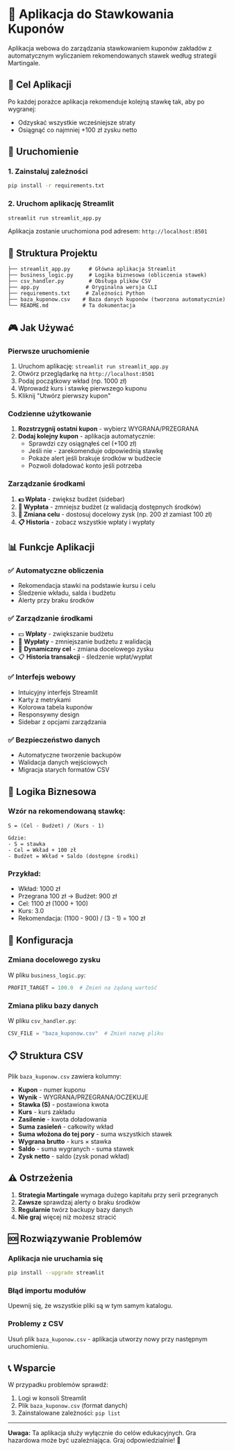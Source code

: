 # 🎰 Aplikacja do Stawkowania Kuponów

Aplikacja webowa do zarządzania stawkowaniem kuponów zakładów z automatycznym wyliczaniem rekomendowanych stawek według strategii Martingale.

## 🎯 Cel Aplikacji

Po każdej porażce aplikacja rekomenduje kolejną stawkę tak, aby po wygranej:
- Odzyskać wszystkie wcześniejsze straty
- Osiągnąć co najmniej +100 zł zysku netto

## 🚀 Uruchomienie

### 1. Zainstaluj zależności

```bash
pip install -r requirements.txt
```

### 2. Uruchom aplikację Streamlit

```bash
streamlit run streamlit_app.py
```

Aplikacja zostanie uruchomiona pod adresem: `http://localhost:8501`

## 📁 Struktura Projektu

```
├── streamlit_app.py      # Główna aplikacja Streamlit
├── business_logic.py     # Logika biznesowa (obliczenia stawek)
├── csv_handler.py        # Obsługa plików CSV
├── app.py               # Oryginalna wersja CLI
├── requirements.txt     # Zależności Python
├── baza_kuponow.csv    # Baza danych kuponów (tworzona automatycznie)
└── README.md           # Ta dokumentacja
```

## 🎮 Jak Używać

### Pierwsze uruchomienie
1. Uruchom aplikację: `streamlit run streamlit_app.py`
2. Otwórz przeglądarkę na `http://localhost:8501`
3. Podaj początkowy wkład (np. 1000 zł)
4. Wprowadź kurs i stawkę pierwszego kuponu
5. Kliknij "Utwórz pierwszy kupon"

### Codzienne użytkowanie
1. **Rozstrzygnij ostatni kupon** - wybierz WYGRANA/PRZEGRANA
2. **Dodaj kolejny kupon** - aplikacja automatycznie:
   - Sprawdzi czy osiągnąłeś cel (+100 zł)
   - Jeśli nie - zarekomenduje odpowiednią stawkę
   - Pokaże alert jeśli brakuje środków w budżecie
   - Pozwoli doładować konto jeśli potrzeba

### Zarządzanie środkami
1. **💵 Wpłata** - zwiększ budżet (sidebar)
2. **💸 Wypłata** - zmniejsz budżet (z walidacją dostępnych środków)
3. **🎯 Zmiana celu** - dostosuj docelowy zysk (np. 200 zł zamiast 100 zł)
4. **📋 Historia** - zobacz wszystkie wpłaty i wypłaty

## 📊 Funkcje Aplikacji

### ✅ Automatyczne obliczenia
- Rekomendacja stawki na podstawie kursu i celu
- Śledzenie wkładu, salda i budżetu
- Alerty przy braku środków

### ✅ Zarządzanie środkami
- 💵 **Wpłaty** - zwiększanie budżetu
- 💸 **Wypłaty** - zmniejszanie budżetu z walidacją
- 🎯 **Dynamiczny cel** - zmiana docelowego zysku
- 📋 **Historia transakcji** - śledzenie wpłat/wypłat

### ✅ Interfejs webowy
- Intuicyjny interfejs Streamlit
- Karty z metrykami
- Kolorowa tabela kuponów
- Responsywny design
- Sidebar z opcjami zarządzania

### ✅ Bezpieczeństwo danych
- Automatyczne tworzenie backupów
- Walidacja danych wejściowych
- Migracja starych formatów CSV

## 🧮 Logika Biznesowa

### Wzór na rekomendowaną stawkę:
```
S = (Cel - Budżet) / (Kurs - 1)

Gdzie:
- S = stawka
- Cel = Wkład + 100 zł
- Budżet = Wkład + Saldo (dostępne środki)
```

### Przykład:
- Wkład: 1000 zł
- Przegrana 100 zł → Budżet: 900 zł
- Cel: 1100 zł (1000 + 100)
- Kurs: 3.0
- Rekomendacja: (1100 - 900) / (3 - 1) = 100 zł

## 🔧 Konfiguracja

### Zmiana docelowego zysku
W pliku `business_logic.py`:
```python
PROFIT_TARGET = 100.0  # Zmień na żądaną wartość
```

### Zmiana pliku bazy danych
W pliku `csv_handler.py`:
```python
CSV_FILE = "baza_kuponow.csv"  # Zmień nazwę pliku
```

## 📋 Struktura CSV

Plik `baza_kuponow.csv` zawiera kolumny:
- **Kupon** - numer kuponu
- **Wynik** - WYGRANA/PRZEGRANA/OCZEKUJE
- **Stawka (S)** - postawiona kwota
- **Kurs** - kurs zakładu
- **Zasilenie** - kwota doładowania
- **Suma zasieleń** - całkowity wkład
- **Suma włożona do tej pory** - suma wszystkich stawek
- **Wygrana brutto** - kurs × stawka
- **Saldo** - suma wygranych - suma stawek
- **Zysk netto** - saldo (zysk ponad wkład)

## ⚠️ Ostrzeżenia

1. **Strategia Martingale** wymaga dużego kapitału przy serii przegranych
2. **Zawsze** sprawdzaj alerty o braku środków
3. **Regularnie** twórz backupy bazy danych
4. **Nie graj** więcej niż możesz stracić

## 🆘 Rozwiązywanie Problemów

### Aplikacja nie uruchamia się
```bash
pip install --upgrade streamlit
```

### Błąd importu modułów
Upewnij się, że wszystkie pliki są w tym samym katalogu.

### Problemy z CSV
Usuń plik `baza_kuponow.csv` - aplikacja utworzy nowy przy następnym uruchomieniu.

## 📞 Wsparcie

W przypadku problemów sprawdź:
1. Logi w konsoli Streamlit
2. Plik `baza_kuponow.csv` (format danych)
3. Zainstalowane zależności: `pip list`

---

**Uwaga:** Ta aplikacja służy wyłącznie do celów edukacyjnych. Gra hazardowa może być uzależniająca. Graj odpowiedzialnie! 🎯
